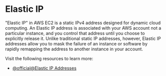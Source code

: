 # Elastic IP

"Elastic IP" in AWS EC2 is a static IPv4 address designed for dynamic cloud computing. An Elastic IP address is associated with your AWS account not a particular instance, and you control that address until you choose to explicitly release it. Unlike traditional static IP addresses, however, Elastic IP addresses allow you to mask the failure of an instance or software by rapidly remapping the address to another instance in your account.

Visit the following resources to learn more:

- [@official@Elastic IP Addresses](https://docs.aws.amazon.com/AWSEC2/latest/UserGuide/elastic-ip-addresses-eip.html)
